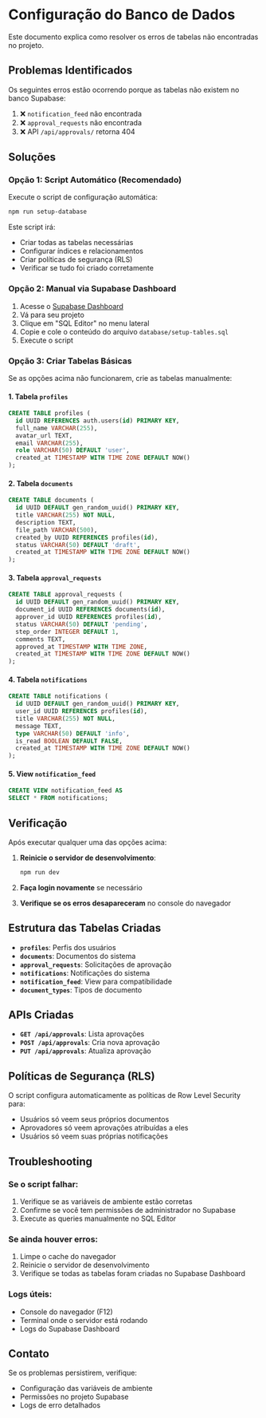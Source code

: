 # Configuração do Banco de Dados

Este documento explica como resolver os erros de tabelas não encontradas no projeto.

## Problemas Identificados

Os seguintes erros estão ocorrendo porque as tabelas não existem no banco Supabase:

1. ❌ `notification_feed` não encontrada
2. ❌ `approval_requests` não encontrada  
3. ❌ API `/api/approvals/` retorna 404

## Soluções

### Opção 1: Script Automático (Recomendado)

Execute o script de configuração automática:

```bash
npm run setup-database
```

Este script irá:
- Criar todas as tabelas necessárias
- Configurar índices e relacionamentos
- Criar políticas de segurança (RLS)
- Verificar se tudo foi criado corretamente

### Opção 2: Manual via Supabase Dashboard

1. Acesse o [Supabase Dashboard](https://supabase.com/dashboard)
2. Vá para seu projeto
3. Clique em "SQL Editor" no menu lateral
4. Copie e cole o conteúdo do arquivo `database/setup-tables.sql`
5. Execute o script

### Opção 3: Criar Tabelas Básicas

Se as opções acima não funcionarem, crie as tabelas manualmente:

#### 1. Tabela `profiles`
```sql
CREATE TABLE profiles (
  id UUID REFERENCES auth.users(id) PRIMARY KEY,
  full_name VARCHAR(255),
  avatar_url TEXT,
  email VARCHAR(255),
  role VARCHAR(50) DEFAULT 'user',
  created_at TIMESTAMP WITH TIME ZONE DEFAULT NOW()
);
```

#### 2. Tabela `documents`
```sql
CREATE TABLE documents (
  id UUID DEFAULT gen_random_uuid() PRIMARY KEY,
  title VARCHAR(255) NOT NULL,
  description TEXT,
  file_path VARCHAR(500),
  created_by UUID REFERENCES profiles(id),
  status VARCHAR(50) DEFAULT 'draft',
  created_at TIMESTAMP WITH TIME ZONE DEFAULT NOW()
);
```

#### 3. Tabela `approval_requests`
```sql
CREATE TABLE approval_requests (
  id UUID DEFAULT gen_random_uuid() PRIMARY KEY,
  document_id UUID REFERENCES documents(id),
  approver_id UUID REFERENCES profiles(id),
  status VARCHAR(50) DEFAULT 'pending',
  step_order INTEGER DEFAULT 1,
  comments TEXT,
  approved_at TIMESTAMP WITH TIME ZONE,
  created_at TIMESTAMP WITH TIME ZONE DEFAULT NOW()
);
```

#### 4. Tabela `notifications`
```sql
CREATE TABLE notifications (
  id UUID DEFAULT gen_random_uuid() PRIMARY KEY,
  user_id UUID REFERENCES profiles(id),
  title VARCHAR(255) NOT NULL,
  message TEXT,
  type VARCHAR(50) DEFAULT 'info',
  is_read BOOLEAN DEFAULT FALSE,
  created_at TIMESTAMP WITH TIME ZONE DEFAULT NOW()
);
```

#### 5. View `notification_feed`
```sql
CREATE VIEW notification_feed AS
SELECT * FROM notifications;
```

## Verificação

Após executar qualquer uma das opções acima:

1. **Reinicie o servidor de desenvolvimento**:
   ```bash
   npm run dev
   ```

2. **Faça login novamente** se necessário

3. **Verifique se os erros desapareceram** no console do navegador

## Estrutura das Tabelas Criadas

- **`profiles`**: Perfis dos usuários
- **`documents`**: Documentos do sistema
- **`approval_requests`**: Solicitações de aprovação
- **`notifications`**: Notificações do sistema
- **`notification_feed`**: View para compatibilidade
- **`document_types`**: Tipos de documento

## APIs Criadas

- **`GET /api/approvals`**: Lista aprovações
- **`POST /api/approvals`**: Cria nova aprovação
- **`PUT /api/approvals`**: Atualiza aprovação

## Políticas de Segurança (RLS)

O script configura automaticamente as políticas de Row Level Security para:
- Usuários só veem seus próprios documentos
- Aprovadores só veem aprovações atribuídas a eles
- Usuários só veem suas próprias notificações

## Troubleshooting

### Se o script falhar:
1. Verifique se as variáveis de ambiente estão corretas
2. Confirme se você tem permissões de administrador no Supabase
3. Execute as queries manualmente no SQL Editor

### Se ainda houver erros:
1. Limpe o cache do navegador
2. Reinicie o servidor de desenvolvimento
3. Verifique se todas as tabelas foram criadas no Supabase Dashboard

### Logs úteis:
- Console do navegador (F12)
- Terminal onde o servidor está rodando
- Logs do Supabase Dashboard

## Contato

Se os problemas persistirem, verifique:
- Configuração das variáveis de ambiente
- Permissões no projeto Supabase
- Logs de erro detalhados